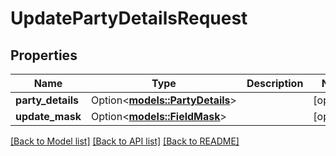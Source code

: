 # UpdatePartyDetailsRequest

## Properties

Name | Type | Description | Notes
------------ | ------------- | ------------- | -------------
**party_details** | Option<[**models::PartyDetails**](PartyDetails.md)> |  | [optional]
**update_mask** | Option<[**models::FieldMask**](FieldMask.md)> |  | [optional]

[[Back to Model list]](../README.md#documentation-for-models) [[Back to API list]](../README.md#documentation-for-api-endpoints) [[Back to README]](../README.md)


